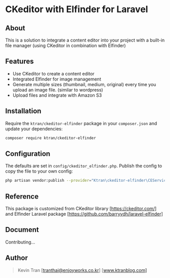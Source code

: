 # CKeditor with Elfinder for Laravel

## About

This is a solution to integrate a content editor into your project with a built-in file manager (using CKeditor in combination with Elfinder)


## Features

* Use CKeditor to create a content editor
* Integrated Elfinder for image management
* Generate multiple sizes (thumbnail, medium, original) every time you upload an image file. (similar to wordpress)
* Upload files and integrate with Amazon S3

## Installation

Require the `ktran/ckeditor-elfinder` package in your `composer.json` and update your dependencies:
```sh
composer require ktran/ckeditor-elfinder
```

## Configuration

The defaults are set in `config/ckeditor_elfinder.php`. Publish the config to copy the file to your own config:
```sh
php artisan vendor:publish --provider="Ktran\ckeditor-elfinder\CEServiceProvider"
```

## Reference

This package is customized from CKeditor library [https://ckeditor.com/] and Elfinder Laravel package [https://github.com/barryvdh/laravel-elfinder]

## Document

Contributing...

## Author

> Kevin Tran [<tranthai@enjoyworks.co.kr>] [www.ktranblog.com]